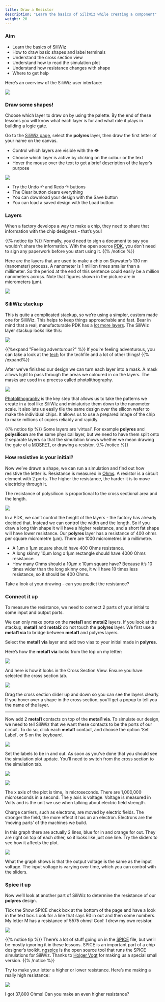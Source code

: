 ```yaml
---
title: Draw a Resistor
description: "Learn the basics of SiliWiz while creating a component"
weight: 20
---
```


### Aim

*   Learn the basics of SiliWiz
*   How to draw basic shapes and label terminals
*   Understand the cross section view
*   Understand how to read the simulation plot
*   Understand how resistance changes with shape
*   Where to get help

Here’s an overview of the SiliWiz user interface:

![](/images/siliwiz/image54.png)

### Draw some shapes!

Choose which layer to draw on by using the palette. By the end of these lessons you will know what each layer is for and what role it plays in building a logic gate.

Go to the [SiliWiz page](https://app.siliwiz.com/?preset=blank), select the **polyres** layer, then draw the first letter of your name on the canvas.

*   Control which layers are visible with the 👁 
*   Choose which layer is active by clicking on the colour or the text
*   Hover the mouse over the text to get a brief description of the layer’s purpose

![](/images/siliwiz/image59.png)

*   Try the Undo ↶ and Redo ↷ buttons
*   The Clear button clears everything
*   You can download your design with the Save button
*   You can load a saved design with the Load button

### Layers

When a factory develops a way to make a chip, they need to share that information with the chip designers - that’s you! 

{{% notice tip %}}
Normally, you’d need to sign a document to say you wouldn't share the information. With the open source [PDK](https://www.zerotoasiccourse.com/terminology/pdk/), you don’t need to sign any paperwork before you start using it.
{{% /notice %}}

Here are the layers that are used to make a chip on Skywater’s 130 nm (nanometer) process. A nanometer is 1 million times smaller than a millimeter. So the period at the end of this sentence could easily be a million nanometers across. Note that figures shown in the picture are in micrometers (μm).

![](/images/siliwiz/image49.png)

### SiliWiz stackup

This is quite a complicated stackup, so we’re using a simpler, custom made one for SiliWiz. This helps to keep things approachable and fast. Bear in mind that a real, manufacturable PDK has a [lot more layers](https://skywater-pdk.readthedocs.io/en/main/rules/masks.html). The SiliWiz layer stackup looks like this:

![](/images/siliwiz/image31.png)

{{%expand "Feeling adventurous?" %}}
If you’re feeling adventurous, you can take a look at the [tech](https://app.siliwiz.com/assets/siliwiz.tech) for the techfile and a lot of other things!
{{% /expand%}}

After we’ve finished our design we can turn each layer into a mask. A mask allows light to pass through the areas we coloured in on the layers. The masks are used in a process called photolithography.

![](/images/siliwiz/image7.png)

[Photolithography](https://www.zerotoasiccourse.com/terminology/photolithography/) is the key step that allows us to take the patterns we create in a tool like SiliWiz and miniaturise them down to the nanometer scale. It also lets us easily tile the same design over the silicon wafer to make the individual chips. It allows us to use a prepared image of the chip to make millions of copies reliably and rapidly.

{{% notice tip %}}
Some layers are ‘virtual’. For example **polyres** and **polysilicon** are the same physical layer, but we need to have them split onto 2 separate layers so that the simulation knows whether we mean drawing the gate of a [MOSFET](https://www.zerotoasiccourse.com/terminology/mosfet/), or drawing a resistor.
{{% /notice %}}

### How resistive is your initial?

Now we’ve drawn a shape, we can run a simulation and find out how resistive the letter is. Resistance is measured in [Ohms](https://en.wikipedia.org/wiki/Ohm). A resistor is a circuit element with 2 ports. The higher the resistance, the harder it is to move electricity through it.

The resistance of polysilicon is proportional to the cross sectional area and the length.

![](/images/siliwiz/image53.png)

In a PDK, we can’t control the height of the layers - the factory has already decided that. Instead we can control the width and the length. So if you draw a long thin shape it will have a higher resistance, and a short fat shape will have lower resistance. Our **polyres** layer has a resistance of 400 ohms per square micrometre (μm). There are 1000 micrometres in a millimetre.

*   A 1μm x 1μm square should have 400 Ohms resistance.
*   A long skinny 10μm long x 1μm rectangle should have 4000 Ohms resistance.
*   How many Ohms should a 10μm x 10μm square have? Because it’s 10 times wider than the long skinny one, it will have 10 times less resistance, so it should be 400 Ohms.

Take a look at your drawing - can you predict the resistance?

### Connect it up

To measure the resistance, we need to connect 2 parts of your initial to some input and output ports.

We can only make ports on the **metal1** and **metal2** layers. If you look at the stackup, **metal1** and **metal2** do not touch the **polyres** layer. We first use a **metal1 via** to bridge between **metal1** and polyres layers.

Select the **metal1 via** layer and add two vias to your initial made in **polyres**.

Here’s how the **metal1 via** looks from the top on my letter:

![](/images/siliwiz/image16.png)

And here is how it looks in the Cross Section View. Ensure you have selected the cross section tab.

![](/images/siliwiz/image52.png)

Drag the cross section slider up and down so you can see the layers clearly. If you hover over a shape in the cross section, you’ll get a popup to tell you the name of the layer.

* * *

Now add 2 **metal1** contacts on top of the **metal1 via**. To simulate our design, we need to tell SiliWiz that we want these contacts to be the ports of our circuit. To do so, click each **metal1** contact, and choose the option ‘Set Label’. or S on the keyboard.

![](/images/siliwiz/image9.png)

Set the labels to be in and out. As soon as you’ve done that you should see the simulation plot update. You’ll need to switch from the cross section to the simulation tab.

![](/images/siliwiz/image57.png)

![](/images/siliwiz/image63.png)

The x axis of the plot is time, in microseconds. There are 1,000,000 microseconds in a second. The y axis is voltage. Voltage is measured in Volts and is the unit we use when talking about electric field strength.

Charge carriers, such as electrons, are moved by electric fields. The stronger the field, the more effect it has on an electron. Electrons are the ‘moving parts’ of the machines we build.

In this graph there are actually 2 lines, blue for in and orange for out. They are right on top of each other, so it looks like just one line. Try the sliders to see how it affects the plot.

![](/images/siliwiz/image5.png)

What the graph shows is that the output voltage is the same as the input voltage. The input voltage is varying over time, which you can control with the sliders.

### Spice it up

Now we’ll look at another part of SiliWiz to determine the resistance of our **polyres** design.

Tick the Show SPICE check box at the bottom of the page and have a look in the text box. Look for a line that says R0 in out and then some numbers. My letter M has a resistance of 5575 ohms! Cool! I drew my own resistor.

![](/images/siliwiz/image4.png)

{{% notice tip %}}
There’s a lot of stuff going on in the [SPICE](https://www.zerotoasiccourse.com/terminology/spice/) file, but we’ll be mostly ignoring it in these lessons. SPICE is an important part of a chip designer’s toolkit. [ngspice](https://ngspice.sourceforge.io/) is the open source tool that runs the SPICE simulations for SiliWiz. Thanks to [Holger Vogt](https://www.linkedin.com/in/holger-vogt-737ba5a8/) for making us a special small version.
{{% /notice %}}

Try to make your letter a higher or lower resistance. Here’s me making a really high resistance:

![](/images/siliwiz/image3.png)

I got 37,800 Ohms! Can you make an even higher resistance?
